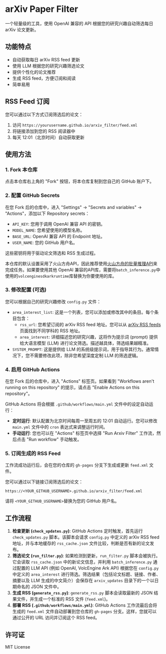 # arXiv Paper Filter

一个轻量级的工具，使用 OpenAI 兼容的 API 根据您的研究兴趣自动筛选每日 arXiv 论文更新。

## 功能特点

- 自动获取每日 arXiv RSS feed 更新
- 使用 LLM 根据您的研究兴趣筛选论文
- 提供个性化的论文推荐
- 生成 RSS feed，方便订阅和阅读
- 简单易用

## RSS Feed 订阅

您可以通过以下方式订阅筛选后的论文：

1. 访问 `https://yourusername.github.io/arxiv_filter/feed.xml`
2. 将链接添加到您的 RSS 阅读器中
3. 每天 12:01（北京时间）自动获取更新

## 使用方法

### 1. Fork 本仓库

点击本仓库右上角的 "Fork" 按钮，将本仓库复制到您自己的 GitHub 账户下。

### 2. 配置 GitHub Secrets

在您 Fork 后的仓库中，进入 "Settings" -> "Secrets and variables" -> "Actions"，添加以下 Repository secrets：

-   `API_KEY`: 您用于调用 OpenAI 兼容 API 的密钥。
-   `MODEL_NAME`: 您希望使用的模型名称。
-   `BASE_URL`: OpenAI 兼容 API 的 Endpoint 地址。
-   `USER_NAME`: 您的 GitHub 用户名。

这些密钥将用于驱动论文筛选和 RSS 生成过程。

本仓库的默认设置采用了火山方舟API，因此推荐使用[火山方舟的批量推理API](https://www.volcengine.com/docs/82379/1399517)来完成任务。如果要使用其他 OpenAI 兼容的API库，需要将`batch_inference.py`中使用的`volcenginesdkarkruntime`库替换为你要使用的库。

### 3. 修改配置 (可选)

您可以根据自己的研究兴趣修改 `config.py` 文件：

-   `area_interest_list`: 这是一个列表，您可以添加或修改其中的条目。每个条目包含：
    -   `rss_url`: 您希望订阅的 arXiv RSS feed 地址。您可以从 [arXiv RSS feeds](https://arxiv.org/help/rss) 页面找到不同学科的 RSS 地址。
    -   `area_interest`: 详细描述您的研究兴趣，这将作为提示词 (prompt) 提供给大语言模型 (LLM) 进行论文筛选。描述越具体，筛选结果越精准。
-   `SYSTEM_PROMPT`: 这是提供给 LLM 的系统级提示词，用于指导其行为。通常情况下，您不需要修改此项，除非您希望深度定制 LLM 的筛选逻辑。

### 4. 启用 GitHub Actions

在您 Fork 后的仓库中，进入 "Actions" 标签页。如果看到 "Workflows aren't running on this repository" 的提示，请点击 "Enable Actions on this repository"。

GitHub Actions 将会根据 `.github/workflows/main.yml` 文件中的设定自动运行：

-   **定时运行**: 默认配置为北京时间每周一至周五的 12:01 自动运行。您可以修改 `main.yml` 文件中的 `cron` 表达式来调整运行时间。
-   **手动运行**: 您也可以在 "Actions" 标签页中选择 "Run Arxiv Filter" 工作流，然后点击 "Run workflow" 手动触发。

### 5. 订阅生成的 RSS Feed

工作流成功运行后，会在您的仓库的 `gh-pages` 分支下生成或更新 `feed.xml` 文件。

您可以通过以下链接订阅筛选后的论文：

`https://<YOUR_GITHUB_USERNAME>.github.io/arxiv_filter/feed.xml`

请将 `<YOUR_GITHUB_USERNAME>`替换为您的 GitHub 用户名。

## 工作流程

1.  **检查更新 (`check_updates.py`)**: GitHub Actions 定时触发，首先运行 `check_updates.py` 脚本。该脚本会请求 `config.py` 中定义的 arXiv RSS feed 地址，并与本地缓存的 `rss_cache.json` 文件比较，判断是否有新的论文发布。
2.  **筛选论文 (`run_filter.py`)**: 如果检测到更新，`run_filter.py` 脚本会被执行。它会读取 `rss_cache.json` 中的新论文信息，并利用 `batch_inference.py` 通过配置的 LLM API (例如 OpenAI, VolcEngine Ark API) 根据您在 `config.py` 中定义的 `area_interest` 进行筛选。筛选结果（包括论文标题、链接、作者、摘要以及 LLM 生成的中文简介）会保存在 `arxiv_updates` 目录下的一个以日期命名的 JSON 文件中。
3.  **生成 RSS (`generate_rss.py`)**: `generate_rss.py` 脚本会读取最新的 JSON 结果文件，并生成一个标准的 RSS 文件 (`feed.xml`)。
4.  **部署 RSS (`.github/workflows/main.yml`)**: GitHub Actions 工作流最后会将生成的 `feed.xml` 文件自动部署到您仓库的 `gh-pages` 分支。这样，您就可以通过公开的 URL 访问并订阅这个 RSS feed。

## 许可证

MIT License
